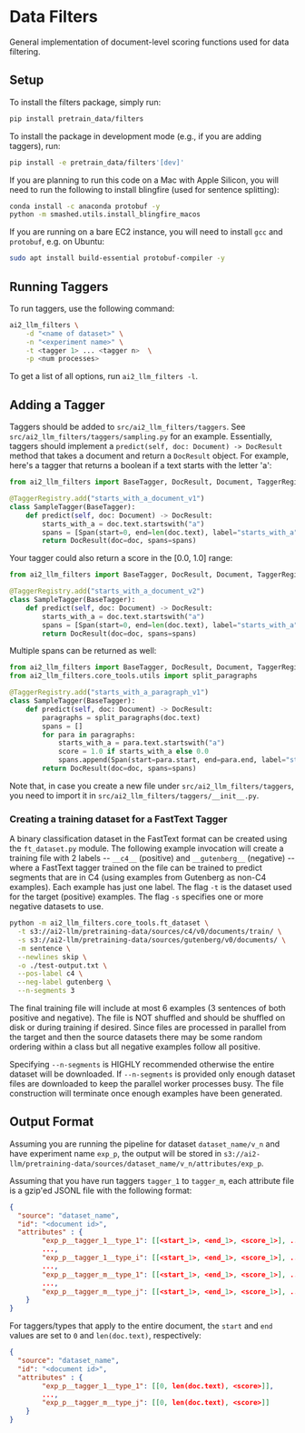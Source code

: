 # Data Filters

General implementation of document-level scoring functions used for data filtering.

## Setup

To install the filters package, simply run:

```bash
pip install pretrain_data/filters
```

To install the package in development mode (e.g., if you are adding taggers), run:

```bash
pip install -e pretrain_data/filters'[dev]'
```

If you are planning to run this code on a Mac with Apple Silicon, you will need to run the following to install blingfire (used for sentence splitting):

```bash
conda install -c anaconda protobuf -y
python -m smashed.utils.install_blingfire_macos
```

If you are running on a bare EC2 instance, you will need to install `gcc` and `protobuf`, e.g. on Ubuntu:

```bash
sudo apt install build-essential protobuf-compiler -y
```

## Running Taggers

To run taggers, use the following command:

```bash
ai2_llm_filters \
    -d "<name of dataset>" \
    -n "<experiment name>" \
    -t <tagger 1> ... <tagger n>  \
    -p <num processes>
```

To get a list of all options, run `ai2_llm_filters -l`.

## Adding a Tagger

Taggers should be added to `src/ai2_llm_filters/taggers`.
See `src/ai2_llm_filters/taggers/sampling.py` for an example.
Essentially, taggers should implement a `predict(self, doc: Document) -> DocResult` method that takes a document
and return a `DocResult` object.
For example, here's a tagger that returns a boolean if a text starts with the letter 'a':

```python
from ai2_llm_filters import BaseTagger, DocResult, Document, TaggerRegistry, Span

@TaggerRegistry.add("starts_with_a_document_v1")
class SampleTagger(BaseTagger):
    def predict(self, doc: Document) -> DocResult:
        starts_with_a = doc.text.startswith("a")
        spans = [Span(start=0, end=len(doc.text), label="starts_with_a")] if starts_with_a else []
        return DocResult(doc=doc, spans=spans)
```

Your tagger could also return a score in the [0.0, 1.0] range:

```python
from ai2_llm_filters import BaseTagger, DocResult, Document, TaggerRegistry, Span

@TaggerRegistry.add("starts_with_a_document_v2")
class SampleTagger(BaseTagger):
    def predict(self, doc: Document) -> DocResult:
        starts_with_a = doc.text.startswith("a")
        spans = [Span(start=0, end=len(doc.text), label="starts_with_a", score=1.0 if starts_with_a else 0.0)]
        return DocResult(doc=doc, spans=spans)
```

Multiple spans can be returned as well:

```python
from ai2_llm_filters import BaseTagger, DocResult, Document, TaggerRegistry, Span
from ai2_llm_filters.core_tools.utils import split_paragraphs

@TaggerRegistry.add("starts_with_a_paragraph_v1")
class SampleTagger(BaseTagger):
    def predict(self, doc: Document) -> DocResult:
        paragraphs = split_paragraphs(doc.text)
        spans = []
        for para in paragraphs:
            starts_with_a = para.text.startswith("a")
            score = 1.0 if starts_with_a else 0.0
            spans.append(Span(start=para.start, end=para.end, label="starts_with_a", score=score))
        return DocResult(doc=doc, spans=spans)
```

Note that, in case you create a new file under `src/ai2_llm_filters/taggers`, you need to import it in `src/ai2_llm_filters/taggers/__init__.py`.

### Creating a training dataset for a FastText Tagger

A binary classification dataset in the FastText format can be created using the `ft_dataset.py` module. The following example invocation will create a training file with 2 labels -- `__c4__` (positive) and `__gutenberg__` (negative) -- where a FastText tagger trained on the file can be trained to predict segments that are in C4 (using examples from Gutenberg as non-C4 examples). Each example has just one label. The flag `-t` is the dataset used for the target (positive) examples. The flag `-s` specifies one or more negative datasets to use.

```bash
python -m ai2_llm_filters.core_tools.ft_dataset \
  -t s3://ai2-llm/pretraining-data/sources/c4/v0/documents/train/ \
  -s s3://ai2-llm/pretraining-data/sources/gutenberg/v0/documents/ \
  -m sentence \
  --newlines skip \
  -o ./test-output.txt \
  --pos-label c4 \
  --neg-label gutenberg \
  --n-segments 3
```

The final training file will include at most 6 examples (3 sentences of both positive and negative). The file is NOT shuffled and should be shuffled on disk or during training if desired. Since files are processed in parallel from the target and then the source datasets there may be some random ordering within a class but all negative examples follow all positive.

Specifying `--n-segments` is HIGHLY recommended otherwise the entire dataset will be downloaded. If `--n-segments` is provided only enough dataset files are downloaded to keep the parallel worker processes busy. The file construction will terminate once enough examples have been generated.

## Output Format

Assuming you are running the pipeline for dataset `dataset_name/v_n` and have experiment name `exp_p`, the output will be stored in `s3://ai2-llm/pretraining-data/sources/dataset_name/v_n/attributes/exp_p`.

Assuming that you have run taggers `tagger_1` to `tagger_m`, each attribute file is a gzip'ed JSONL file with the following format:

```json
{
  "source": "dataset_name",
  "id": "<document id>",
  "attributes" : {
        "exp_p__tagger_1__type_1": [[<start_1>, <end_1>, <score_1>], ..., [<start_k>, <end_k>, <score_k>]],
        ...,
        "exp_p__tagger_1__type_i": [[<start_1>, <end_1>, <score_1>], ..., [<start_h>, <end_h>, <score_h>]]
        ...,
        "exp_p__tagger_m__type_1": [[<start_1>, <end_1>, <score_1>], ..., [<start_l>, <end_l>, <score_l>]]
        ...,
        "exp_p__tagger_m__type_j": [[<start_1>, <end_1>, <score_1>], ..., [<start_p>, <end_p>, <score_p>]]
    }
}
```

For taggers/types that apply to the entire document, the `start` and `end` values are set to `0` and `len(doc.text)`, respectively:

```json
{
  "source": "dataset_name",
  "id": "<document id>",
  "attributes" : {
        "exp_p__tagger_1__type_1": [[0, len(doc.text), <score>]],
        ...,
        "exp_p__tagger_m__type_j": [[0, len(doc.text), <score>]]
    }
}
```
